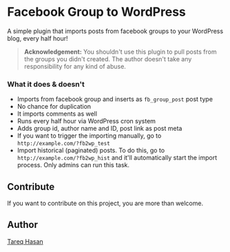 # Facebook Group to WordPress

A simple plugin that imports posts from facebook groups to your WordPress blog, every half hour!

> **Acknowledgement:**
> You shouldn't use this plugin to pull posts from the groups you didn't created. The author doesn't take any responsibility for any kind of abuse.

### What it does & doesn't

* Imports from facebook group and inserts as `fb_group_post` post type
* No chance for duplication
* It imports comments as well
* Runs every half hour via WordPress cron system
* Adds group id, author name and ID, post link as post meta
* If you want to trigger the importing manually, go to `http://example.com/?fb2wp_test`
* Import historical (paginated) posts. To do this, go to `http://example.com/?fb2wp_hist` and it'll automatically start the import process. Only admins can run this task.


## Contribute
If you want to contribute on this project, you are more than welcome.


## Author
[Tareq Hasan](http://tareq.wedevs.com)